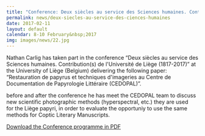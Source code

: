 ```yaml
---
title: "Conference: Deux siècles au service des Sciences humaines. Contribution(s) de l'Université de Liège (1817-2017)."
permalink: news/deux-siecles-au-service-des-ciences-humaines
date: 2017-02-11
layout: default
calendar: 8-10 February&nbsp;2017
img: images/news/22.jpg
---
```


Nathan Carlig has taken part in the conference “Deux siècles au service des Sciences humaines. Contribution(s) de l'Université de Liège (1817-2017)” at the University of Liège (Belgium) delivering the following paper: “Restauration de papyrus et techniques d'imageries au Centre de Documentation de Papyrologie Littéraire (CEDOPAL)”.

before and after the conference he has meet the CEDOPAL team to discuss new scientific photographic methods (hyperspectral, etc.) they are used for the Liège papyri, in order to evaluate the opportuniy to use the same methods for Coptic Literary Manuscripts.

<a href="sites/default/images/articles/media/18/ProgrammeBicentenaire.pdf" target="_blank" rel="noopener">Download the Conference programme in PDF</a>

